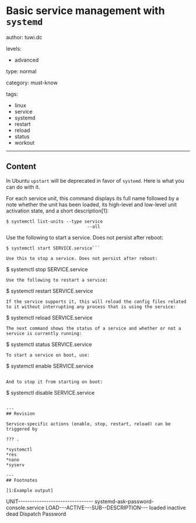 # Basic service management with `systemd`
author: tuwi.dc

levels:

  - advanced

type: normal

category: must-know

tags:
  - linux
  - service
  - systemd
  - restart
  - reload
  - status
  - workout


---
## Content

In Ubuntu `upstart` will be deprecated in favor of `systemd`. Here is what you can do with it.

For each service unit, this command displays its full name followed by a note whether the unit has been loaded, its high-level and low-level unit activation state, and a short description[1]:

```
$ systemctl list-units --type service
                               --all

```
Use the following to start a service. Does not persist after reboot:

``` 
$ systemctl start SERVICE.service```

Use this to stop a service. Does not persist after reboot:
```
$ systemctl stop SERVICE.service
```
Use the following to restart a service:

```
$ systemctl restart SERVICE.service
```
If the service supports it, this will reload the config files related to it without interrupting any process that is using the service:

```
$ systemctl reload SERVICE.service
```
The next command shows the status of a service and whether or not a service is currently running:

```
$ systemctl status SERVICE.service
```
To start a service on boot, use:
```
$ systemctl enable SERVICE.service
``` 

And to stop it from starting on boot:
```
$ systemctl disable SERVICE.service
```

---
## Revision

Service-specific actions (enable, stop, restart, reload) can be triggered by 

??? .

*systemctl
*res
*nano
*syserv

---
## Footnotes

[1:Example output]
```
UNIT--------------------------------
systemd-ask-password-console.service
LOAD---ACTIVE---SUB--DESCRIPTION---
loaded inactive dead Dispatch Password
```